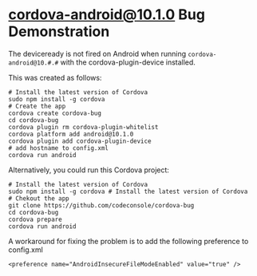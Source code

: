 # cordova-android@10.1.0 Bug Demonstration

The deviceready is not fired on Android when running `cordova-android@10.#.#` with the cordova-plugin-device installed.

This was created as follows: 

```
# Install the latest version of Cordova
sudo npm install -g cordova 
# Create the app
cordova create cordova-bug 
cd cordova-bug 
cordova plugin rm cordova-plugin-whitelist
cordova platform add android@10.1.0
cordova plugin add cordova-plugin-device
# add hostname to config.xml
cordova run android
```

Alternatively, you could run this Cordova project:
```
# Install the latest version of Cordova
sudo npm install -g cordova # Install the latest version of Cordova
# Chekout the app
git clone https://github.com/codeconsole/cordova-bug
cd cordova-bug
cordova prepare
cordova run android
```

A workaround for fixing the problem is to add the following preference to config.xml
```
<preference name="AndroidInsecureFileModeEnabled" value="true" />
```

